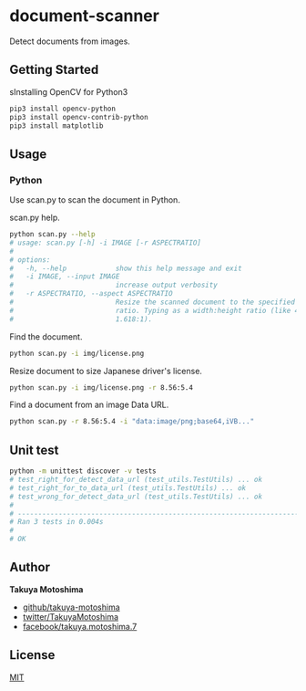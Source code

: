 # document-scanner
Detect documents from images.

## Getting Started
sInstalling OpenCV for Python3
```sh
pip3 install opencv-python
pip3 install opencv-contrib-python
pip3 install matplotlib
```
## Usage

### Python
Use scan.py to scan the document in Python.

scan.py help.
```sh
python scan.py --help
# usage: scan.py [-h] -i IMAGE [-r ASPECTRATIO]
# 
# options:
#   -h, --help            show this help message and exit
#   -i IMAGE, --input IMAGE
#                         increase output verbosity
#   -r ASPECTRATIO, --aspect ASPECTRATIO
#                         Resize the scanned document to the specified aspect
#                         ratio. Typing as a width:height ratio (like 4:5 or
#                         1.618:1).
```

Find the document.
```sh
python scan.py -i img/license.png
```

Resize document to size Japanese driver's license.
```sh
python scan.py -i img/license.png -r 8.56:5.4
```

Find a document from an image Data URL.
```sh
python scan.py -r 8.56:5.4 -i "data:image/png;base64,iVB..."
```

## Unit test
```sh
python -m unittest discover -v tests
# test_right_for_detect_data_url (test_utils.TestUtils) ... ok
# test_right_for_to_data_url (test_utils.TestUtils) ... ok
# test_wrong_for_detect_data_url (test_utils.TestUtils) ... ok
# 
# ----------------------------------------------------------------------
# Ran 3 tests in 0.004s
# 
# OK
```

## Author

**Takuya Motoshima**

* [github/takuya-motoshima](https://github.com/takuya-motoshima)
* [twitter/TakuyaMotoshima](https://twitter.com/TakuyaMotoshima)
* [facebook/takuya.motoshima.7](https://www.facebook.com/takuya.motoshima.7)

## License

[MIT](LICENSE)